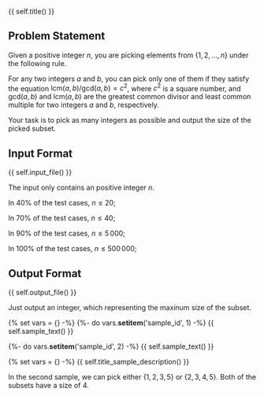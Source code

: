 {{ self.title() }}

## Problem Statement

Given a positive integer $n$, you are picking elements from $\{1, 2, ..., n\}$ under the following rule.

For any two integers $a$ and $b$, you can pick only one of them if they satisfy the equation $\text{lcm}(a, b) / \text{gcd}(a, b) = c^2$, where $c^2$ is a square number, and $\text{gcd}(a, b)$ and $\text{lcm}(a, b)$ are the greatest common divisor and least common multiple for two integers $a$ and $b$, respectively.

Your task is to pick as many integers as possible and output the size of the picked subset.

## Input Format

{{ self.input_file() }}

The input only contains an positive integer $n$.

In $40\%$ of the test cases, $n \leq 20$;

In $70\%$ of the test cases, $n \leq 40$;

In $90\%$ of the test cases, $n \leq 5\,000$;

In $100\%$ of the test cases, $n \leq 500\,000$;

## Output Format

{{ self.output_file() }}

Just output an integer, which representing the maxinum size of the subset.

{% set vars = {} -%}
{%- do vars.__setitem__('sample_id', 1) -%}
{{ self.sample_text() }}

{%- do vars.__setitem__('sample_id', 2) -%}
{{ self.sample_text() }}

{% set vars = {} -%}
{{ self.title_sample_description() }}

In the second sample, we can pick either $\{1, 2, 3, 5\}$ or $\{2, 3, 4, 5\}$.  Both of the subsets have a size of $4$.
